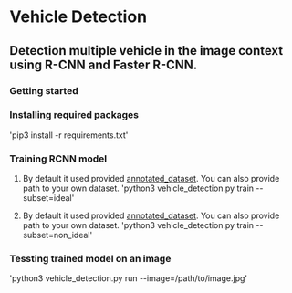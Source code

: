 # Vehicle Detection

## Detection multiple vehicle in the image context using R-CNN and Faster R-CNN.

### Getting started

### Installing required packages
'pip3 install -r requirements.txt'

### Training RCNN model
1. By default it used provided [annotated_dataset](annotated_dataset/ideal/). You can also provide path to your own dataset.
'python3 vehicle_detection.py train --subset=ideal'

2. By default it used provided [annotated_dataset](annotated_dataset/non_ideal/). You can also provide path to your own dataset. 
'python3 vehicle_detection.py train --subset=non_ideal'

### Tessting trained model on an image
'python3 vehicle_detection.py run --image=/path/to/image.jpg'